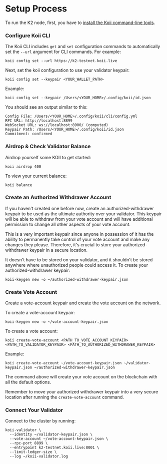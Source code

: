 # Setup Process

To run the K2 node, first, you have to [install the Koii command-line tools](../../microservices-and-tasks/task-development-guide/task-development-flow/koii-cli).

### Configure Koii CLI

The Koii CLI includes `get` and `set` configuration commands to automatically set the `--url` argument for CLI commands. For example:

```
koii config set --url https://k2-testnet.koii.live
```

Next, set the koii configuration to use your validator keypair:

```
koii config set --keypair <YOUR_WALLET_PATH>
```

Example:

```
koii config set --keypair /Users/<YOUR_HOME>/.config/koii/id.json
```

You should see an output similar to this:

```
Config File: /Users/<YOUR_HOME>/.config/koii/cli/config.yml
RPC URL: http://localhost:8899
WebSocket URL: ws://localhost:8900/ (computed)
Keypair Path: /Users/<YOUR_HOME>/.config/koii/id.json
Commitment: confirmed
```

### Airdrop & Check Validator Balance

Airdrop yourself some KOII to get started:

```
koii airdrop 400
```

To view your current balance:

```
koii balance
```

### Create an Authorized Withdrawer Account

If you haven't created one before now, create an authorized-withdrawer keypair to be used as the ultimate authority over your validator. This keypair will be able to withdraw from your vote account and will have additional permission to change all other aspects of your vote account.&#x20;

This is a very important keypair since anyone in possession of it has the ability to permanently take control of your vote account and make any changes they please. Therefore, it's crucial to store your authorized-withdrawer keypair in a secure location.

It doesn't have to be stored on your validator, and it shouldn't be stored anywhere where unauthorized people could access it. To create your authorized-withdrawer keypair:

```
koii-keygen new -o ~/authorized-withdrawer-keypair.json
```

### Create Vote Account

Create a vote-account keypair and create the vote account on the network.&#x20;

To create a vote-account keypair:

```
koii-keygen new -o ~/vote-account-keypair.json
```

To create a vote account:

```
koii create-vote-account <PATH_TO_VOTE_ACCOUNT_KEYPAIR> <PATH_TO_VALIDATOR_KEYPAIR> <PATH_TO_AUTHORIZED_WITHDRAWER_KEYPAIR>
```

Example:

```
koii create-vote-account ~/vote-account-keypair.json ~/validator-keypair.json ~/authorized-withdrawer-keypair.json
```

The command above will create your vote account on the blockchain with all the default options.

Remember to move your authorized withdrawer keypair into a very secure location after running the `create-vote-account` command.

### Connect Your Validator

Connect to the cluster by running:

```
koii-validator \
  --identity ~/validator-keypair.json \
  --vote-account ~/vote-account-keypair.json \
  --rpc-port 8899 \
  --entrypoint k2-testnet.koii.live:8001 \
  --limit-ledger-size \
  --log ~/koii-validator.log
```
